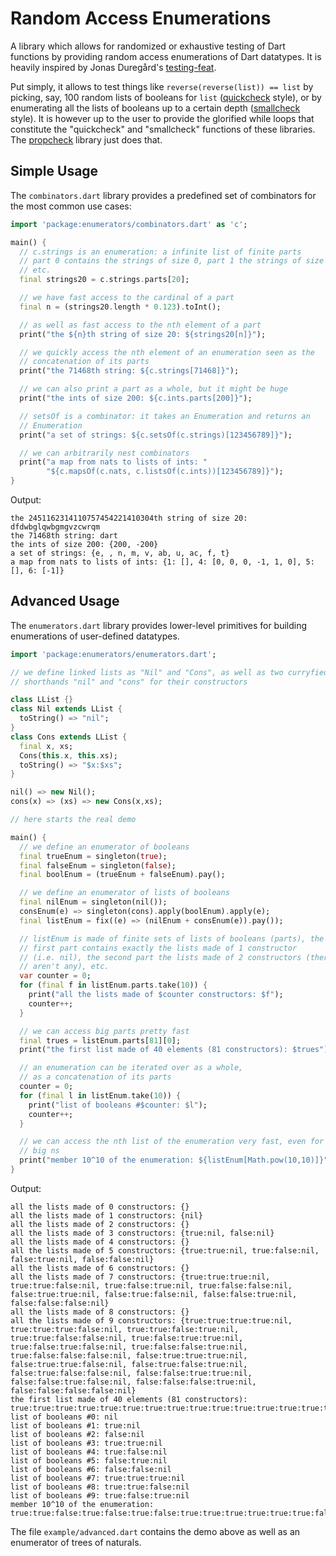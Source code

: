 # Random Access Enumerations

A library which allows for randomized or exhaustive testing of Dart functions
by providing random access enumerations of Dart datatypes. It is heavily
inspired by Jonas Duregård's
[testing-feat](http://hackage.haskell.org/package/testing-feat).

Put simply, it allows to test things like `reverse(reverse(list)) == list` by
picking, say, 100 random lists of booleans for `list`
([quickcheck](http://hackage.haskell.org/package/QuickCheck) style), or by
enumerating all the lists of booleans up to a certain depth
([smallcheck](http://hackage.haskell.org/package/smallcheck) style). It is
however up to the user to provide the glorified while loops that constitute the
"quickcheck" and "smallcheck" functions of these libraries. The
[propcheck](http://pub.dartlang.org/packages/propcheck) library just does that.

## Simple Usage

The `combinators.dart` library provides a predefined set of combinators for the
most common use cases:

```dart
import 'package:enumerators/combinators.dart' as 'c';

main() {
  // c.strings is an enumeration: a infinite list of finite parts
  // part 0 contains the strings of size 0, part 1 the strings of size 1,
  // etc.
  final strings20 = c.strings.parts[20];

  // we have fast access to the cardinal of a part
  final n = (strings20.length * 0.123).toInt();

  // as well as fast access to the nth element of a part
  print("the ${n}th string of size 20: ${strings20[n]}");

  // we quickly access the nth element of an enumeration seen as the
  // concatenation of its parts
  print("the 71468th string: ${c.strings[71468]}");

  // we can also print a part as a whole, but it might be huge
  print("the ints of size 200: ${c.ints.parts[200]}");

  // setsOf is a combinator: it takes an Enumeration and returns an
  // Enumeration
  print("a set of strings: ${c.setsOf(c.strings)[123456789]}");

  // we can arbitrarily nest combinators
  print("a map from nats to lists of ints: "
        "${c.mapsOf(c.nats, c.listsOf(c.ints))[123456789]}");
}
```

Output:

```
the 2451162314110757454221410304th string of size 20: dfdwbglqwbgmgvzcwrqm
the 71468th string: dart
the ints of size 200: {200, -200}
a set of strings: {e, , n, m, v, ab, u, ac, f, t}
a map from nats to lists of ints: {1: [], 4: [0, 0, 0, -1, 1, 0], 5: [], 6: [-1]}
```

## Advanced Usage

The `enumerators.dart` library provides lower-level primitives for building
enumerations of user-defined datatypes.

```dart
import 'package:enumerators/enumerators.dart';

// we define linked lists as "Nil" and "Cons", as well as two curryfied
// shorthands "nil" and "cons" for their constructors

class LList {}
class Nil extends LList {
  toString() => "nil";
}
class Cons extends LList {
  final x, xs;
  Cons(this.x, this.xs);
  toString() => "$x:$xs";
}

nil() => new Nil();
cons(x) => (xs) => new Cons(x,xs);

// here starts the real demo

main() {
  // we define an enumerator of booleans
  final trueEnum = singleton(true);
  final falseEnum = singleton(false);
  final boolEnum = (trueEnum + falseEnum).pay();

  // we define an enumerator of lists of booleans
  final nilEnum = singleton(nil());
  consEnum(e) => singleton(cons).apply(boolEnum).apply(e);
  final listEnum = fix((e) => (nilEnum + consEnum(e)).pay());

  // listEnum is made of finite sets of lists of booleans (parts), the
  // first part contains exactly the lists made of 1 constructor
  // (i.e. nil), the second part the lists made of 2 constructors (there
  // aren't any), etc.
  var counter = 0;
  for (final f in listEnum.parts.take(10)) {
    print("all the lists made of $counter constructors: $f");
    counter++;
  }

  // we can access big parts pretty fast
  final trues = listEnum.parts[81][0];
  print("the first list made of 40 elements (81 constructors): $trues");

  // an enumeration can be iterated over as a whole,
  // as a concatenation of its parts
  counter = 0;
  for (final l in listEnum.take(10)) {
    print("list of booleans #$counter: $l");
    counter++;
  }

  // we can access the nth list of the enumeration very fast, even for
  // big ns
  print("member 10^10 of the enumeration: ${listEnum[Math.pow(10,10)]}");
}
```

Output:

```
all the lists made of 0 constructors: {}
all the lists made of 1 constructors: {nil}
all the lists made of 2 constructors: {}
all the lists made of 3 constructors: {true:nil, false:nil}
all the lists made of 4 constructors: {}
all the lists made of 5 constructors: {true:true:nil, true:false:nil, false:true:nil, false:false:nil}
all the lists made of 6 constructors: {}
all the lists made of 7 constructors: {true:true:true:nil, true:true:false:nil, true:false:true:nil, true:false:false:nil, false:true:true:nil, false:true:false:nil, false:false:true:nil, false:false:false:nil}
all the lists made of 8 constructors: {}
all the lists made of 9 constructors: {true:true:true:true:nil, true:true:true:false:nil, true:true:false:true:nil, true:true:false:false:nil, true:false:true:true:nil, true:false:true:false:nil, true:false:false:true:nil, true:false:false:false:nil, false:true:true:true:nil, false:true:true:false:nil, false:true:false:true:nil, false:true:false:false:nil, false:false:true:true:nil, false:false:true:false:nil, false:false:false:true:nil, false:false:false:false:nil}
the first list made of 40 elements (81 constructors): true:true:true:true:true:true:true:true:true:true:true:true:true:true:true:true:true:true:true:true:true:true:true:true:true:true:true:true:true:true:true:true:true:true:true:true:true:true:true:true:nil
list of booleans #0: nil
list of booleans #1: true:nil
list of booleans #2: false:nil
list of booleans #3: true:true:nil
list of booleans #4: true:false:nil
list of booleans #5: false:true:nil
list of booleans #6: false:false:nil
list of booleans #7: true:true:true:nil
list of booleans #8: true:true:false:nil
list of booleans #9: true:false:true:nil
member 10^10 of the enumeration: true:true:false:true:false:true:false:true:true:true:true:true:true:false:true:false:false:false:false:false:true:true:false:true:true:true:true:true:true:true:true:true:false:nil
```

The file `example/advanced.dart` contains the demo above as well as an
enumerator of trees of naturals.
